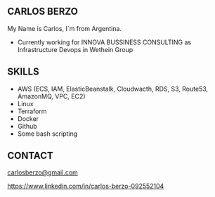 ## CARLOS BERZO

My Name is Carlos, I´m from Argentina.

* Currently working for INNOVA BUSSINESS CONSULTING as Infrastructure Devops in Wethein Group

## SKILLS

* AWS (ECS, IAM, ElasticBeanstalk, Cloudwacth, RDS, S3, Route53, AmazonMQ, VPC, EC2)
* Linux
* Terraform
* Docker
* Github
* Some bash scripting

## CONTACT

carlosberzo@gmail.com

https://www.linkedin.com/in/carlos-berzo-092552104
